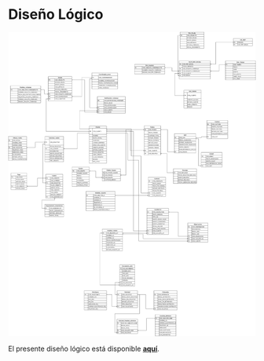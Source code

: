 # Diseño Lógico

<div align="center">
<a>
    <img src="https://github.com/fiis-bd242/bd242-grupo6/blob/main/src/DISE%C3%91O%20L%C3%93GICO.png?raw=true" alt="Logo" width="800" style=" padding-right: 120px;">
</a>
</div>

El presente diseño lógico está disponible [**aquí**](https://drive.google.com/file/d/1aR9zRhWAIc6BflUtD-NcSHEgUT5D1zzt/view?usp=sharing).